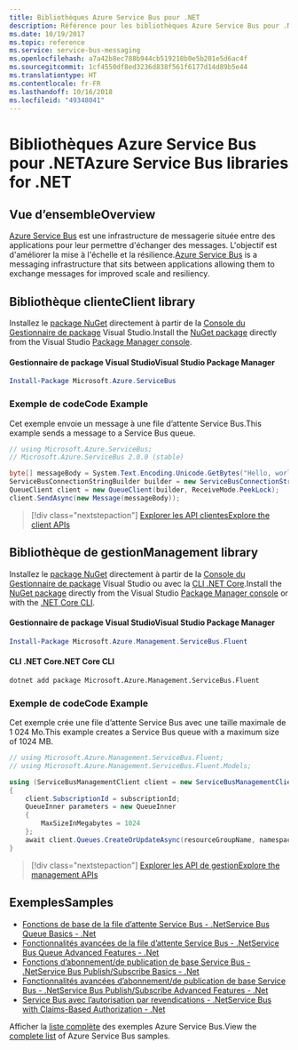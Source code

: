 ```yaml
---
title: Bibliothèques Azure Service Bus pour .NET
description: Référence pour les bibliothèques Azure Service Bus pour .NET
ms.date: 10/19/2017
ms.topic: reference
ms.service: service-bus-messaging
ms.openlocfilehash: a7a42b8ec788b944cb519218b0e5b201e5d6ac4f
ms.sourcegitcommit: 1cf4550df8ed3236d838f561f6177d14d89b5e44
ms.translationtype: HT
ms.contentlocale: fr-FR
ms.lasthandoff: 10/16/2018
ms.locfileid: "49348041"
---
```

# <a name="azure-service-bus-libraries-for-net"></a><span data-ttu-id="ad73a-103">Bibliothèques Azure Service Bus pour .NET</span><span class="sxs-lookup"><span data-stu-id="ad73a-103">Azure Service Bus libraries for .NET</span></span>

## <a name="overview"></a><span data-ttu-id="ad73a-104">Vue d’ensemble</span><span class="sxs-lookup"><span data-stu-id="ad73a-104">Overview</span></span>

<span data-ttu-id="ad73a-105">[Azure Service Bus](https://docs.microsoft.com/azure/service-bus-messaging/service-bus-messaging-overview) est une infrastructure de messagerie située entre des applications pour leur permettre d'échanger des messages. L'objectif est d'améliorer la mise à l'échelle et la résilience.</span><span class="sxs-lookup"><span data-stu-id="ad73a-105">[Azure Service Bus](https://docs.microsoft.com/azure/service-bus-messaging/service-bus-messaging-overview) is a messaging infrastructure that sits between applications allowing them to exchange messages for improved scale and resiliency.</span></span>

## <a name="client-library"></a><span data-ttu-id="ad73a-106">Bibliothèque cliente</span><span class="sxs-lookup"><span data-stu-id="ad73a-106">Client library</span></span>

<span data-ttu-id="ad73a-107">Installez le [package NuGet](https://www.nuget.org/packages/Microsoft.Azure.ServiceBus) directement à partir de la [Console du Gestionnaire de package][PackageManager] Visual Studio.</span><span class="sxs-lookup"><span data-stu-id="ad73a-107">Install the [NuGet package](https://www.nuget.org/packages/Microsoft.Azure.ServiceBus) directly from the Visual Studio [Package Manager console][PackageManager].</span></span>

#### <a name="visual-studio-package-manager"></a><span data-ttu-id="ad73a-108">Gestionnaire de package Visual Studio</span><span class="sxs-lookup"><span data-stu-id="ad73a-108">Visual Studio Package Manager</span></span>

```powershell
Install-Package Microsoft.Azure.ServiceBus
```

### <a name="code-example"></a><span data-ttu-id="ad73a-109">Exemple de code</span><span class="sxs-lookup"><span data-stu-id="ad73a-109">Code Example</span></span>

<span data-ttu-id="ad73a-110">Cet exemple envoie un message à une file d’attente Service Bus.</span><span class="sxs-lookup"><span data-stu-id="ad73a-110">This example sends a message to a Service Bus queue.</span></span>

```csharp
// using Microsoft.Azure.ServiceBus;
// Microsoft.Azure.ServiceBus 2.0.0 (stable)

byte[] messageBody = System.Text.Encoding.Unicode.GetBytes("Hello, world!");
ServiceBusConnectionStringBuilder builder = new ServiceBusConnectionStringBuilder(connectionString);
QueueClient client = new QueueClient(builder, ReceiveMode.PeekLock);
client.SendAsync(new Message(messageBody));
```

> [!div class="nextstepaction"]
> [<span data-ttu-id="ad73a-111">Explorer les API clientes</span><span class="sxs-lookup"><span data-stu-id="ad73a-111">Explore the client APIs</span></span>](/dotnet/api/overview/azure/servicebus/client)


## <a name="management-library"></a><span data-ttu-id="ad73a-112">Bibliothèque de gestion</span><span class="sxs-lookup"><span data-stu-id="ad73a-112">Management library</span></span>

<span data-ttu-id="ad73a-113">Installez le [package NuGet](https://www.nuget.org/packages/Microsoft.Azure.Management.ServiceBus.Fluent) directement à partir de la [Console du Gestionnaire de package][PackageManager] Visual Studio ou avec la [CLI .NET Core][DotNetCLI].</span><span class="sxs-lookup"><span data-stu-id="ad73a-113">Install the [NuGet package](https://www.nuget.org/packages/Microsoft.Azure.Management.ServiceBus.Fluent) directly from the Visual Studio [Package Manager console][PackageManager] or with the [.NET Core CLI][DotNetCLI].</span></span>

#### <a name="visual-studio-package-manager"></a><span data-ttu-id="ad73a-114">Gestionnaire de package Visual Studio</span><span class="sxs-lookup"><span data-stu-id="ad73a-114">Visual Studio Package Manager</span></span>

```powershell
Install-Package Microsoft.Azure.Management.ServiceBus.Fluent
```

#### <a name="net-core-cli"></a><span data-ttu-id="ad73a-115">CLI .NET Core</span><span class="sxs-lookup"><span data-stu-id="ad73a-115">.NET Core CLI</span></span>

```bash
dotnet add package Microsoft.Azure.Management.ServiceBus.Fluent
```

### <a name="code-example"></a><span data-ttu-id="ad73a-116">Exemple de code</span><span class="sxs-lookup"><span data-stu-id="ad73a-116">Code Example</span></span>

<span data-ttu-id="ad73a-117">Cet exemple crée une file d’attente Service Bus avec une taille maximale de 1 024 Mo.</span><span class="sxs-lookup"><span data-stu-id="ad73a-117">This example creates a Service Bus queue with a maximum size of 1024 MB.</span></span>

```csharp
// using Microsoft.Azure.Management.ServiceBus.Fluent;
// using Microsoft.Azure.Management.ServiceBus.Fluent.Models;

using (ServiceBusManagementClient client = new ServiceBusManagementClient(credentials))
{
    client.SubscriptionId = subscriptionId;
    QueueInner parameters = new QueueInner
    {
        MaxSizeInMegabytes = 1024
    };
    await client.Queues.CreateOrUpdateAsync(resourceGroupName, namespaceName, queueName, parameters);
}
```

> [!div class="nextstepaction"]
> [<span data-ttu-id="ad73a-118">Explorer les API de gestion</span><span class="sxs-lookup"><span data-stu-id="ad73a-118">Explore the management APIs</span></span>](/dotnet/api/overview/azure/servicebus/management)

## <a name="samples"></a><span data-ttu-id="ad73a-119">Exemples</span><span class="sxs-lookup"><span data-stu-id="ad73a-119">Samples</span></span>

- [<span data-ttu-id="ad73a-120">Fonctions de base de la file d’attente Service Bus - .Net</span><span class="sxs-lookup"><span data-stu-id="ad73a-120">Service Bus Queue Basics - .Net</span></span>](https://azure.microsoft.com/resources/samples/service-bus-dotnet-manage-queue-with-basic-features/)
- [<span data-ttu-id="ad73a-121">Fonctionnalités avancées de la file d’attente Service Bus - .Net</span><span class="sxs-lookup"><span data-stu-id="ad73a-121">Service Bus Queue Advanced Features - .Net</span></span>](https://azure.microsoft.com/resources/samples/service-bus-dotnet-manage-queue-with-advanced-features/)
- [<span data-ttu-id="ad73a-122">Fonctions d’abonnement/de publication de base Service Bus - .Net</span><span class="sxs-lookup"><span data-stu-id="ad73a-122">Service Bus Publish/Subscribe Basics - .Net</span></span>](https://azure.microsoft.com/resources/samples/service-bus-dotnet-manage-publish-subscribe-with-basic-features/)
- [<span data-ttu-id="ad73a-123">Fonctionnalités avancées d’abonnement/de publication de base Service Bus - .Net</span><span class="sxs-lookup"><span data-stu-id="ad73a-123">Service Bus Publish/Subscribe Advanced Features - .Net</span></span>](https://azure.microsoft.com/resources/samples/service-bus-dotnet-manage-publish-subscribe-with-advanced-features/)
- [<span data-ttu-id="ad73a-124">Service Bus avec l’autorisation par revendications - .Net</span><span class="sxs-lookup"><span data-stu-id="ad73a-124">Service Bus with Claims-Based Authorization - .Net</span></span>](https://azure.microsoft.com/resources/samples/service-bus-dotnet-manage-with-claims-based-authorization/)

<span data-ttu-id="ad73a-125">Afficher la [liste complète](https://azure.microsoft.com/resources/samples/?term=service+bus) des exemples Azure Service Bus.</span><span class="sxs-lookup"><span data-stu-id="ad73a-125">View the [complete list](https://azure.microsoft.com/resources/samples/?term=service+bus) of Azure Service Bus samples.</span></span>


[PackageManager]: https://docs.microsoft.com/nuget/tools/package-manager-console
[DotNetCLI]: https://docs.microsoft.com/dotnet/core/tools/dotnet-add-package
